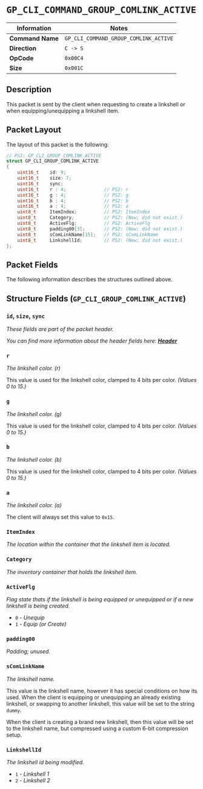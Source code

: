 # `GP_CLI_COMMAND_GROUP_COMLINK_ACTIVE`

| Information               | Notes |
|---                        |---    |
| **Command Name**          | `GP_CLI_COMMAND_GROUP_COMLINK_ACTIVE` |
| **Direction**             | `C -> S` |
| **OpCode**                | `0x00C4` |
| **Size**                  | `0x001C` |

## Description

This packet is sent by the client when requesting to create a linkshell or when equipping/unequipping a linkshell item.

## Packet Layout

The layout of this packet is the following:

```cpp
// PS2: GP_CLI_GROUP_COMLINK_ACTIVE
struct GP_CLI_GROUP_COMLINK_ACTIVE
{
    uint16_t    id: 9;
    uint16_t    size: 7;
    uint16_t    sync;
    uint16_t    r : 4;              // PS2: r
    uint16_t    g : 4;              // PS2: g
    uint16_t    b : 4;              // PS2: b
    uint16_t    a : 4;              // PS2: a
    uint8_t     ItemIndex;          // PS2: ItemIndex
    uint8_t     Category;           // PS2: (New; did not exist.)
    uint8_t     ActiveFlg;          // PS2: ActiveFlg
    uint8_t     padding00[3];       // PS2: (New; did not exist.)
    uint8_t     sComLinkName[15];   // PS2: sComLinkName
    uint8_t     LinkshellId;        // PS2: (New; did not exist.)
};
```

## Packet Fields

The following information describes the structures outlined above.

## Structure Fields (`GP_CLI_GROUP_COMLINK_ACTIVE`)

### `id`, `size`, `sync`

_These fields are part of the packet header._

_You can find more information about the header fields here: [**Header**](/world/HEADER.md)_

### `r`

_The linkshell color. (r)_

This value is used for the linkshell color, clamped to 4 bits per color. _(Values 0 to 15.)_

### `g`

_The linkshell color. (g)_

This value is used for the linkshell color, clamped to 4 bits per color. _(Values 0 to 15.)_

### `b`

_The linkshell color. (b)_

This value is used for the linkshell color, clamped to 4 bits per color. _(Values 0 to 15.)_

### `a`

_The linkshell color. (a)_

The client will always set this value to `0x15`.

### `ItemIndex`

_The location within the container that the linkshell item is located._

### `Category`

_The inventory container that holds the linkshell item._

### `ActiveFlg`

_Flag state thats if the linkshell is being equipped or unequipped or if a new linkshell is being created._

  - `0` - _Unequip_
  - `1` - _Equip (or Create)_

### `padding00`

_Padding; unused._

### `sComLinkName`

_The linkshell name._

This value is the linkshell name, however it has special conditions on how its used. When the client is equipping or unequipping an already existing linkshell, or swapping to another linkshell, this value will be set to the string `dummy`.

When the client is creating a brand new linkshell, then this value will be set to the linkshell name, but compressed using a custom 6-bit compression setup.

### `LinkshellId`

_The linkshell id being modified._

  - `1` - _Linkshell 1_
  - `2` - _Linkshell 2_
